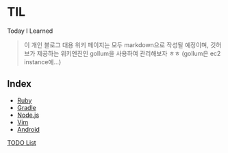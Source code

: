 # TIL
Today I Learned

> 이 개인 블로그 대용 위키 페이지는 모두 markdown으로 작성될 예정이며,
깃허브가 제공하는 위키엔진인 gollum을 사용하여 관리해보자 ㅎㅎ (gollum은 ec2 instance에...)

## Index
- [Ruby](Ruby)
- [Gradle](Gradle)
- [Node.js](nodejs)
- [Vim](Vim)
- [Android](Android)

[TODO List](todo_list.md)